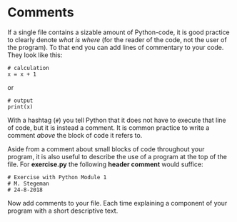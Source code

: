 # Comments

If a single file contains a sizable amount of Python-code, it is good practice to clearly denote *what is where* (for the reader of the code, not the user of the program). To that end you can add lines of commentary to your code. They look like this:

    # calculation
    x = x + 1

or

    # output
    print(x)

With a hashtag (`#`) you tell Python that it does not have to execute that line of code, but it is instead a comment. It is common practice to write a comment *above* the block of code it refers to.

Aside from a comment about small blocks of code throughout your program, it is also useful to describe the use of a program at the top of the file. For **exercise.py** the following **header comment** would suffice:

    # Exercise with Python Module 1
    # M. Stegeman
    # 24-8-2018

Now add comments to your file. Each time explaining a component of your program with a short descriptive text.